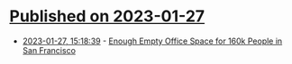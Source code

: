 # [Published on 2023-01-27](index.md)

* [2023-01-27, 15:18:39](https://news.ycombinator.com/item?id=34546966) - [Enough Empty Office Space for 160k People in San Francisco](https://socketsite.com/archives/2023/01/enough-empty-office-space-for-160000-employees-in-san-francisco.html)
